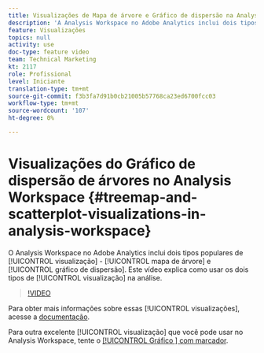 ```yaml
---
title: Visualizações de Mapa de árvore e Gráfico de dispersão na Analysis Workspace
description: 'A Analysis Workspace no Adobe Analytics inclui dois tipos de visualização populares: mapa de árvore e gráfico de dispersão. Este vídeo explica como usar os dois tipos de visualização na análise.'
feature: Visualizações
topics: null
activity: use
doc-type: feature video
team: Technical Marketing
kt: 2117
role: Profissional
level: Iniciante
translation-type: tm+mt
source-git-commit: f3b3fa7d91b0cb21005b57768ca23ed6700fcc03
workflow-type: tm+mt
source-wordcount: '107'
ht-degree: 0%

---
```



#  Visualizações    do Gráfico de dispersão de árvores no Analysis Workspace  {#treemap-and-scatterplot-visualizations-in-analysis-workspace}

O Analysis Workspace no Adobe Analytics inclui dois tipos populares de [!UICONTROL visualização] - [!UICONTROL mapa de árvore] e [!UICONTROL gráfico de dispersão]. Este vídeo explica como usar os dois tipos de [!UICONTROL visualização] na análise.

>[!VIDEO](https://video.tv.adobe.com/v/23988/?quality=12)

Para obter mais informações sobre essas [!UICONTROL visualizações], acesse a [documentação](https://marketing.adobe.com/resources/help/en_US/analytics/analysis-workspace/treemap.html).

Para outra excelente [!UICONTROL visualização] que você pode usar no Analysis Workspace, tente o [[!UICONTROL Gráfico ] com marcador](https://helpx.adobe.com/analytics/kt/using/bullet-graph-viz-analysis-workspace-feature-video-use.html).
